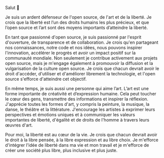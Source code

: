 Salut 👋

Je suis un ardent défenseur de l'open source, de l'art et de la liberté. Je crois que la liberté est l’un des droits humains les plus précieux, et que l’open source et l’art sont des moyens importants d’atteindre la liberté.

En tant que passionné d'open source, je suis passionné par l'esprit d'ouverture, de transparence et de collaboration. Je crois qu'en partageant nos connaissances, notre code et nos idées, nous pouvons inspirer l'innovation, accélérer le progrès et avoir un impact positif sur la communauté mondiale. Non seulement je contribue activement aux projets open source, mais je m'engage également à promouvoir la diffusion et la vulgarisation de la culture open source. Je crois que chacun devrait avoir le droit d'accéder, d'utiliser et d'améliorer librement la technologie, et l'open source s'efforce d'atteindre cet objectif.

En même temps, je suis aussi une personne qui aime l’art. L’art est une forme importante de créativité et d’expression humaine. Cela peut toucher le cœur des gens, transmettre des informations et inspirer la réflexion. J'apprécie toutes les formes d'art, y compris la peinture, la musique, la danse, le théâtre et la littérature. J'encourage les artistes à exprimer leurs perspectives et émotions uniques et à communiquer les valeurs importantes de liberté, d'égalité et de droits de l'homme à travers leurs œuvres d'art.

Pour moi, la liberté est au cœur de la vie. Je crois que chacun devrait avoir le droit à la libre pensée, à la libre expression et au libre choix. Je m'efforce d'intégrer l'idée de liberté dans ma vie et mon travail et je m'efforce de créer une société plus libre, plus inclusive et plus juste.
